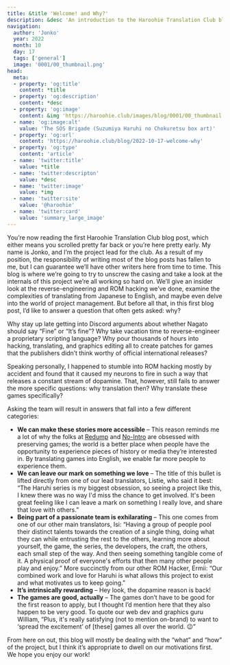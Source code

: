 ```yaml
---
title: &title 'Welcome! and Why?'
description: &desc 'An introduction to the Haroohie Translation Club blog and an explanation of our motivations for translating Haruhi games.'
navigation:
  author: 'Jonko'
  year: 2022
  month: 10
  day: 17
  tags: ['general']
  image: '0001/00_thumbnail.png'
head:
  meta:
  - property: 'og:title'
    content: *title
  - property: 'og:description'
    content: *desc
  - property: 'og:image'
    content: &img 'https://haroohie.club/images/blog/0001/00_thumbnail.png'
  - name: 'og:image:alt'
    value: 'The SOS Brigade (Suzumiya Haruhi no Chokuretsu box art)'
  - property: 'og:url'
    content: 'https://haroohie.club/blog/2022-10-17-welcome-why'
  - property: 'og:type'
    content: 'article'
  - name: 'twitter:title'
    value: *title
  - name: 'twitter:descripton'
    value: *desc
  - name: 'twitter:image'
    value: *img
  - name: 'twitter:site'
    value: '@haroohie'
  - name: 'twitter:card'
    value: 'summary_large_image'
---
```


You’re now reading the first Haroohie Translation Club blog post, which either means you scrolled pretty far back or you’re here pretty early. My name is Jonko, and I’m the project lead for the club. As a result of my position, the responsibility of writing most of the blog posts has fallen to me, but I can guarantee we’ll have other writers here from time to time. This blog is where we’re going to try to unscrew the casing and take a look at the internals of this project we’re all working so hard on. We’ll give an insider look at the reverse-engineering and ROM hacking we’ve done, examine the complexities of translating from Japanese to English, and maybe even delve into the world of project management. But before all that, in this first blog post, I’d like to answer a question that often gets asked: why?

Why stay up late getting into Discord arguments about whether Nagato should say “Fine” or “It’s fine”? Why take vacation time to reverse-engineer a proprietary scripting language? Why pour thousands of hours into hacking, translating, and graphics editing all to create patches for games that the publishers didn’t think worthy of official international releases?

Speaking personally, I happened to stumble into ROM hacking mostly by accident and found that it caused my neurons to fire in such a way that releases a constant stream of dopamine. That, however, still fails to answer the more specific questions: why translation then? Why translate these games specifically?

Asking the team will result in answers that fall into a few different categories:

* **We can make these stories more accessible** – This reason reminds me a lot of why the folks at [Redump](http://redump.org/) and [No-Intro](https://no-intro.org/) are obsessed with preserving games; the world is a better place when people have the opportunity to experience pieces of history or media they’re interested in. By translating games into English, we enable far more people to experience them.
* **We can leave our mark on something we love** –  The title of this bullet is lifted directly from one of our lead translators, Listie, who said it best: “The Haruhi series is my biggest obsession, so seeing a project like this, I knew there was no way I'd miss the chance to get involved. It's been great feeling like I can leave a mark on something I really love, and share that love with others.”
* **Being part of a passionate team is exhilarating** – This one comes from one of our other main translators, Isi: “Having a group of people pool their distinct talents towards the creation of a single thing, doing what they can while entrusting the rest to the others, learning more about yourself, the game, the series, the developers, the craft, the others, each small step of the way. And then seeing something tangible come of it. A physical proof of everyone's efforts that then many other people play and enjoy.” More succinctly from our other ROM Hacker, Ermii: “Our combined work and love for Haruhi is what allows this project to exist and what motivates us to keep going.”
* **It’s intrinsically rewarding** – Hey look, the dopamine reason is back!
* **The games are good, actually** – The games don’t have to be good for the first reason to apply, but I thought I’d mention here that they also happen to be very good. To quote our web dev and graphics guru William, “Plus, it's really satisfying (not to mention on-brand) to want to ‘spread the excitement’ of [these] games all over the world. 😉”

From here on out, this blog will mostly be dealing with the “what” and “how” of the project, but I think it’s appropriate to dwell on our motivations first. We hope you enjoy our work!